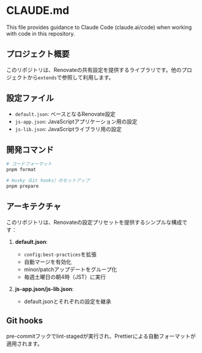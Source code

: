 # CLAUDE.md

This file provides guidance to Claude Code (claude.ai/code) when working with code in this repository.

## プロジェクト概要

このリポジトリは、Renovateの共有設定を提供するライブラリです。他のプロジェクトから`extends`で参照して利用します。

## 設定ファイル

- `default.json`: ベースとなるRenovate設定
- `js-app.json`: JavaScriptアプリケーション用の設定
- `js-lib.json`: JavaScriptライブラリ用の設定

## 開発コマンド

```bash
# コードフォーマット
pnpm format

# Husky（Git hooks）のセットアップ
pnpm prepare
```

## アーキテクチャ

このリポジトリは、Renovateの設定プリセットを提供するシンプルな構成です：

1. **default.json**:
   - `config:best-practices`を拡張
   - 自動マージを有効化
   - minor/patchアップデートをグループ化
   - 毎週土曜日の朝4時（JST）に実行

2. **js-app.json/js-lib.json**:
   - default.jsonとそれぞれの設定を継承

## Git hooks

pre-commitフックでlint-stagedが実行され、Prettierによる自動フォーマットが適用されます。
